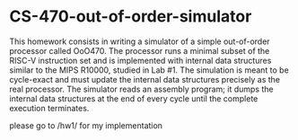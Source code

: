 # CS-470-out-of-order-simulator

This homework consists in writing a simulator of a simple out-of-order processor called OoO470. The processor runs a minimal subset of the RISC-V instruction set and is implemented with internal data structures similar to the MIPS R10000, studied in Lab #1. The simulation is meant to be cycle-exact and must update the internal data structures precisely as the real processor. The simulator reads an assembly program; it dumps the internal data structures at the end of every cycle until the complete execution terminates.

please go to /hw1/ for my implementation

